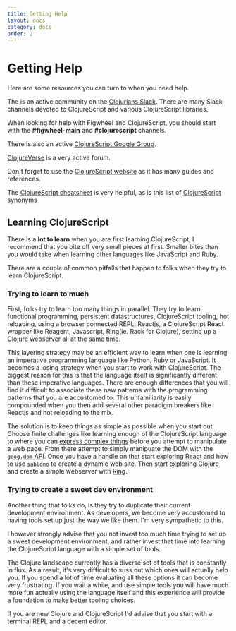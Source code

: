 ```yaml
---
title: Getting Help
layout: docs
category: docs
order: 2
---
```


# Getting Help

<div class="lead-in">Here are some resources you can turn to when you
need help.</div>

The is an active community on the
[Clojurians Slack](http://clojurians.net). There are many Slack
channels devoted to ClojureScript and various ClojureScript libraries.

When looking for help with Figwheel and ClojureScript, you should
start with the **#figwheel-main** and **#clojurescript** channels.

There is also an active
[ClojureScript Google Group](https://groups.google.com/forum/#!forum/clojurescript).

[ClojureVerse](https://clojureverse.org/) is a very active forum.

Don't forget to use the
[ClojureScript website](https://clojurescript.org/) as it has many
guides and references.

The [ClojureScript cheatsheet](http://cljs.info/cheatsheet/) is very
helpful, as is this list of
[ClojureScript synonyms](https://kanaka.github.io/clojurescript/web/synonym.html)

## Learning ClojureScript

There is a **lot to learn** when you are first learning ClojureScript,
I recommend that you bite off very small pieces at first. Smaller
bites than you would take when learning other languages like
JavaScript and Ruby. 

There are a couple of common pitfalls that happen to folks when they
try to learn ClojureScript.

### Trying to learn to much

First, folks try to learn too many things in parallel. They try to
learn functional programming, persistent datastructures, ClojureScript
tooling, hot reloading, using a browser connected REPL, Reactjs, a
ClojureScript React wrapper like Reagent, Javascript, Ring(ie. Rack
for Clojure), setting up a Clojure webserver all at the same time.

This layering strategy may be an efficient way to learn when one is
learning an imperative programming language like Python, Ruby or
JavaScript. It becomes a losing strategy when you start to work with
ClojureScript. The biggest reason for this is that the language itself
is significantly different than these imperative languages. There are
enough differences that you will find it difficult to associate these
new patterns with the programming patterns that you are accustomed
to. This unfamiliarity is easily compounded when you then add several
other paradigm breakers like Reactjs and hot reloading to the mix.

The solution is to keep things as simple as possible when you start
out. Choose finite challenges like learning enough of the
ClojureScript language to where you can
[express complex things](http://www.4clojure.com/) before you attempt
to manipulate a web page. From there attempt to simply manipuate the
DOM with the
[`goog.dom` API](https://google.github.io/closure-library/api/goog.dom.html). Once
you have a handle on that start exploring
[React](https://reactjs.org/) and how to use
[`sablono`](https://github.com/r0man/sablono) to create a dynamic web
site. Then start exploring Clojure and create a simple webserver with
[Ring](https://github.com/ring-clojure/ring).

### Trying to create a sweet dev environment

Another thing that folks do, is they try to duplicate their current
development environment. As developers, we become very accustomed to
having tools set up just the way we like them. I'm very sympathetic to
this.

I however strongly advise that you not invest too much time trying to
set up a sweet development environment, and rather invest that time
into learning the ClojureScript language with a simple set of tools. 

The Clojure landscape currently has a diverse set of tools that is
constantly in flux. As a result, it's very difficult to suss out which
ones will actually help you. If you spend a lot of time evaluating all
these options it can become very frustrating. If you wait a while, and
use simple tools you will have much more fun actually using the
language itself and this experience will provide a foundation to make
better tooling choices.

If you are new Clojure and ClojureScript I'd advise that you start
with a terminal REPL and a decent editor.

